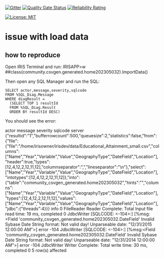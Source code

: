  [![Gitter](https://img.shields.io/badge/Available%20on-Intersystems%20Open%20Exchange-00b2a9.svg)](https://openexchange.intersystems.com/package/intersystems-iris-dev-template)
 [![Quality Gate Status](https://community.objectscriptquality.com/api/project_badges/measure?project=intersystems_iris_community%2Fintersystems-iris-dev-template&metric=alert_status)](https://community.objectscriptquality.com/dashboard?id=intersystems_iris_community%2Fintersystems-iris-dev-template)
 [![Reliability Rating](https://community.objectscriptquality.com/api/project_badges/measure?project=intersystems_iris_community%2Fintersystems-iris-dev-template&metric=reliability_rating)](https://community.objectscriptquality.com/dashboard?id=intersystems_iris_community%2Fintersystems-iris-dev-template)

[![License: MIT](https://img.shields.io/badge/License-MIT-blue.svg?style=flat&logo=AdGuard)](LICENSE)
# issue with load data


## how to reproduce

Open IRIS Terminal and run:
IRISAPP>w ##class(community.csvgen.generated.home202305032).ImportData()

Then open any SQL Manager and run the SQL:
```
SELECT actor,message,severity,sqlcode
FROM %SQL_Diag.Message
WHERE diagResult =
  (SELECT TOP 1 resultId
  FROM %SQL_Diag.Result
  ORDER BY resultId DESC)
```
You should see the error:

actor	message	severity	sqlcode
server	{"resultid":"1","bufferrowcount":500,"queuesize":2,"statistics":false,"from":{"file":{"file":"/home/irisowner/irisdev/data/Educational_Attainment_small.csv","columns":["Name","Year","Variable","Value","GeographyType","DateField","Location"],"header":true,"types":[12,4,12,2,12,11,12],"columnseparator":",","lineseparator":"\n"},"select":["Name","Year","Variable","Value","GeographyType","DateField","Location"],"intotypes":[12,4,12,2,12,11,12]},"into":{"table":"community_csvgen_generated.home202305032","hints":"","columns":["Name","Year","Variable","Value","GeographyType","DateField","Location"],"types":[12,4,12,2,12,11,12],"values":["Name","Year","Variable","Value","GeographyType","DateField","Location"],"jdbc":{"threads":4}}}	info	0
FileReader	Reader Complete: Total Input file read time: 19 ms,	completed	0
JdbcWriter	[SQLCODE: <-104>:<Field validation failed in INSERT>] [%msg:<Field 'community_csvgen_generated.home202305032.DateField' Invalid Sybase Date String format: Not valid day! Unparseable date: "12/31/2015 12:00:00 AM">]	error	-104
JdbcWriter	[SQLCODE: <-104>:<Field validation failed in INSERT>] [%msg:<Field 'community_csvgen_generated.home202305032.DateField' Invalid Sybase Date String format: Not valid day! Unparseable date: "12/31/2014 12:00:00 AM">]	error	-104
JdbcWriter	Writer Complete: Total write time: 30 ms,	completed	0
5 row(s) affected



